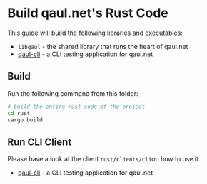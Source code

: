 # Build qaul.net's Rust Code

This guide will build the following libraries and executables:

* `libqaul` - the shared library that runs the heart of qaul.net
* [qaul-cli](https://github.com/qaul/qaul.net/blob/main/rust/clients/cli/README.md) - a CLI testing application for qaul.net

## Build

Run the following command from this folder:

```sh
# build the entire rust code of the project
cd rust
cargo build
```

## Run CLI Client

Please have a look at the client `rust/clients/cli`on how to use it.

* [qaul-cli](https://github.com/qaul/qaul.net/blob/main/rust/clients/cli/README.md) - a CLI testing application for qaul.net
